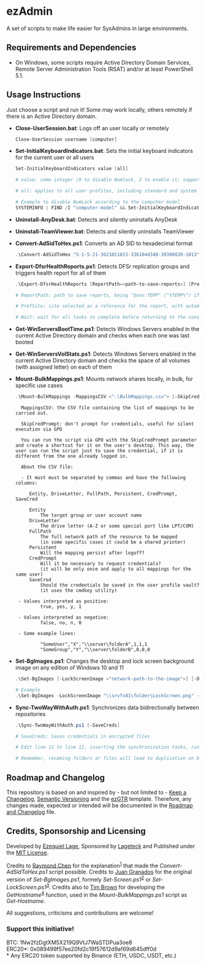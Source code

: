 # ezAdmin

A set of scripts to make life easier for SysAdmins in large environments.

## Requirements and Dependencies

- On Windows, some scripts require Active Directory Domain Services, Remote Server Administration Tools (RSAT) and/or at least PowerShell 5.1.

## Usage Instructions

Just choose a script and run it! Some may work locally, others remotely if there is an Active Directory domain.

- **Close-UserSession.bat**: Logs off an user locally or remotely

    ```powershell
    Close-UserSession username [computer]
    ```

- **Set-InitialKeyboardIndicators.bat**: Sets the initial keyboard indicators for the current user or all users

    ```powershell
    Set-InitialKeyboardIndicators value [all]

    # value: some integer (0 to disable Numlock, 2 to enable it; supports any other integer value)

    # all: applies to all user profiles, including standard and system profiles; otherwise only the current user

    # Example to disable NumLock according to the computer model
    SYSTEMINFO | FIND /I "computer-model" && Set-InitialKeyboardIndicators 0 all
    ```

- **Uninstall-AnyDesk.bat**: Detects and silently uninstalls AnyDesk

- **Uninstall-TeamViewer.bat**: Detects and silently uninstalls TeamViewer

- **Convert-AdSidToHex.ps1**: Converts an AD SID to hexadecimal format

    ```powershell
    .\Convert-AdSidToHex "S-1-5-21-3623811015-3361044348-30300820-1013"
    ```

- **Export-DfsrHealthReports.ps1**: Detects DFSr replication groups and triggers health report for all of them

    ```powershell
    .\Export-DfsrHealthReports [ReportPath=<path-to-save-reports>] [PrefSite=<some-site-name>] [Wait]

    # ReportPath: path to save reports, being "$env:TEMP" ("%TEMP%") if no value is provided

    # PrefSite: site selected as a reference for the report, with automatic selection if no valid value is provided

    # Wait: wait for all tasks to complete before returning to the console
    ```

- **Get-WinServersBootTime.ps1**: Detects Windows Servers enabled in the current Active Directory domain and checks when each one was last booted

- **Get-WinServersVolStats.ps1**: Detects Windows Servers enabled in the current Active Directory domain and checks the space of all volumes (with assigned letter) on each of them

- **Mount-BulkMappings.ps1**: Mounts network shares locally, in bulk, for specific use cases

    ```powershell
    .\Mount-BulkMappings -MappingsCSV <".\BulkMappings.csv"> [-SkipCredPrompt]   
    ```

        MappingsCSV: the CSV file containing the list of mappings to be carried out.
    
        SkipCredPrompt: don't prompt for credentials, useful for silent execution via GPO
    
        You can run the script via GPO with the SkipCredPrompt parameter and create a shortcut for it on the user's desktop. This way, the user can run the script just to save the credential, if it is different from the one already logged in.
    
        About the CSV file:
    
        - It must must be separated by commas and have the following columns:    
    
           Entity, DriveLetter, FullPath, Persistent, CredPrompt, SaveCred
    
           Entity
               The target group or user account name
           DriveLetter
               The drive letter (A-Z or some special port like LPT/COM)
           FullPath
               The full network path of the resource to be mapped
               (in some specific cases it could be a shared printer)
           Persistent
               Will the mapping persist after logoff?
           CredPrompt
               Will it be necessary to request credentials?
               (it will be only once and apply to all mappings for the same user)
           SaveCred
               Should the credentials be saved in the user profile vault?
               (it uses the cmdkey utility)
    
       - Values interpreted as positive:
               true, yes, y, 1
    
       - Values interpreted as negative:
               false, no, n, 0
    
       - Some example lines:
    
               "SomeUser","X","\\server\folderA",1,1,1
               "SomeGroup","Y","\\server\folderB",0,0,0

- **Set-BgImages.ps1**: Changes the desktop and lock screen background image on any edition of Windows 10 and 11

    ```powershell
    .\Set-BgImages [-LockScreenImage <"network-path-to-the-image">] [-DesktopImage <"network-path-to-the-image">] [-LogPath "log-folder-network-path"]
    
    # Example
    .\Set-BgImages -LockScreenImage "\\srvfs01\folder\LockScreen.png" -DesktopImage "\\srvfs01\folder\Desktop.png" -LogPath "\\srvfs01\folder"
    ```

- **Sync-TwoWayWithAuth.ps1**: Synchronizes data bidirectionally between repositories

    ```powershell
    .\Sync-TwoWayWithAuth.ps1 [-SaveCreds]

    # SaveCreds: Saves credentials in encrypted files
    
    # Edit line 11 to line 12, inserting the synchronization tasks, run manually with the desired credential (saving it) and then create a scheduled task associated with the same credential. Saved credentials are recoverable only in the context of the user who saved them.

    # Remember, renaming folders or files will lead to duplication on both sides, since there is no backlog of modifications.
    ```

## Roadmap and Changelog

This repository is based on and inspired by - but not limited to - [Keep a Changelog](https://keepachangelog.com/), [Semantic Versioning](https://semver.org/) and the [ezGTR](https://github.com/ezlage/ezGTR) template. Therefore, any changes made, expected or intended will be documented in the [Roadmap and Changelog](./RMAP_CLOG.md) file.  

## Credits, Sponsorship and Licensing

Developed by [Ezequiel Lage](https://github.com/ezlage), Sponsored by [Lageteck](https://lageteck.com) and Published under the [MIT License](./LICENSE.txt).  

Credits to [Raymond Chen](https://github.com/oldnewthing) for the explanation<sup>[1](https://devblogs.microsoft.com/oldnewthing/20040315-00/?p=40253)</sup> that made the *Convert-AdSidToHex.ps1* script possible. Credits to [Juan Granados](https://github.com/juangranados) for the original version of *Set-BgImages.ps1*, formely *Set-Screen.ps1*<sup>[2](https://web.archive.org/web/20200318093921/https://gallery.technet.microsoft.com/scriptcenter/Change-Lock-Screen-and-245b63a0)</sup> or *Set-LockScreen.ps1*<sup>[3](https://github.com/juangranados/powershell-scripts/tree/main/Change%20Lock%20Screen%20and%20Desktop%20Background%20in%20Windows%2010%20Pro)</sup>. Credits also to [Tim Brown](https://github.com/timbrownls20) for developing the *GetHostname*<sup>[4](https://codebuckets.com/2017/08/04/5-ways-to-extract-the-computer-name-from-a-network-file-path-with-powershell/)</sup> function, used in the *Mount-BulkMappings.ps1* script as *Get-Hostname*.

All suggestions, criticisms and contributions are welcome!  

### Support this initiative!

BTC: 1Nw2fzDgtXM5X219Q9VtJ7WaSTDPua3oe8  
ERC20*: 0x089499f57ee20fd2c19f57612d9af69d645dff0d  
\* Any ERC20 token supported by Binance (ETH, USDC, USDT, etc.)  